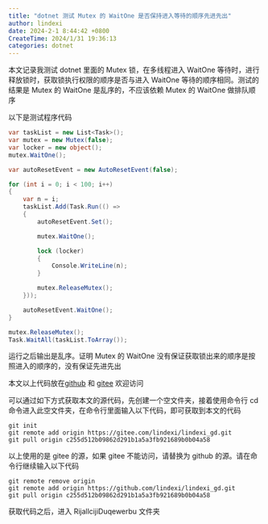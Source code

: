 ```yaml
---
title: "dotnet 测试 Mutex 的 WaitOne 是否保持进入等待的顺序先进先出"
author: lindexi
date: 2024-2-1 8:44:42 +0800
CreateTime: 2024/1/31 19:36:13
categories: dotnet
---
```


本文记录我测试 dotnet 里面的 Mutex 锁，在多线程进入 WaitOne 等待时，进行释放锁时，获取锁执行权限的顺序是否与进入 WaitOne 等待的顺序相同。测试的结果是 Mutex 的 WaitOne 是乱序的，不应该依赖 Mutex 的 WaitOne 做排队顺序

<!--more-->


<!-- CreateTime:2024/1/31 19:36:13 -->

<!-- 发布 -->
<!-- 博客 -->

以下是测试程序代码

```csharp
var taskList = new List<Task>();
var mutex = new Mutex(false);
var locker = new object();
mutex.WaitOne();

var autoResetEvent = new AutoResetEvent(false);

for (int i = 0; i < 100; i++)
{
    var n = i;
    taskList.Add(Task.Run(() =>
    {
        autoResetEvent.Set();

        mutex.WaitOne();

        lock (locker)
        {
            Console.WriteLine(n);
        }

        mutex.ReleaseMutex();
    }));

    autoResetEvent.WaitOne();
}

mutex.ReleaseMutex();
Task.WaitAll(taskList.ToArray());
```

运行之后输出是乱序。证明 Mutex 的 WaitOne 没有保证获取锁出来的顺序是按照进入的顺序的，没有保证先进先出

本文以上代码放在[github](https://github.com/lindexi/lindexi_gd/tree/c255d512b09862d291b1a5a3fb921689b0b04a58/RijallcijiDuqewerbu) 和 [gitee](https://gitee.com/lindexi/lindexi_gd/tree/c255d512b09862d291b1a5a3fb921689b0b04a58/RijallcijiDuqewerbu) 欢迎访问

可以通过如下方式获取本文的源代码，先创建一个空文件夹，接着使用命令行 cd 命令进入此空文件夹，在命令行里面输入以下代码，即可获取到本文的代码

```
git init
git remote add origin https://gitee.com/lindexi/lindexi_gd.git
git pull origin c255d512b09862d291b1a5a3fb921689b0b04a58
```

以上使用的是 gitee 的源，如果 gitee 不能访问，请替换为 github 的源。请在命令行继续输入以下代码

```
git remote remove origin
git remote add origin https://github.com/lindexi/lindexi_gd.git
git pull origin c255d512b09862d291b1a5a3fb921689b0b04a58
```

获取代码之后，进入 RijallcijiDuqewerbu 文件夹
